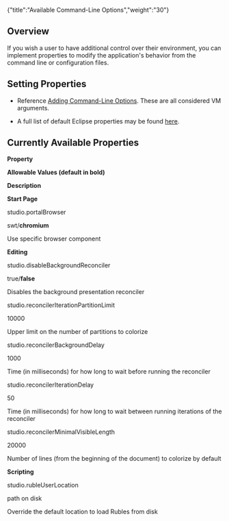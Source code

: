 {"title":"Available Command-Line Options","weight":"30"} 

## Overview

If you wish a user to have additional control over their environment, you can implement properties to modify the application's behavior from the command line or configuration files.

## Setting Properties

*   Reference [Adding Command-Line Options](/docs/appc/Axway_Appcelerator_Studio/Axway_Appcelerator_Studio_Guide/Customizing_Studio/Adding_Command-Line_Options/). These are all considered VM arguments.
    
*   A full list of default Eclipse properties may be found [here](http://help.eclipse.org/indigo/index.jsp?topic=/org.eclipse.platform.doc.isv/reference/misc/runtime-options.html).
    

## Currently Available Properties

**Property**

**Allowable Values (default in bold)**

**Description**

**Start Page**

studio.portalBrowser

swt/**chromium**

Use specific browser component

**Editing**

studio.disableBackgroundReconciler

true/**false**

Disables the background presentation reconciler

studio.reconcilerIterationPartitionLimit

10000

Upper limit on the number of partitions to colorize

studio.reconcilerBackgroundDelay

1000

Time (in milliseconds) for how long to wait before running the reconciler

studio.reconcilerIterationDelay

50

Time (in milliseconds) for how long to wait between running iterations of the reconciler

studio.reconcilerMinimalVisibleLength

20000

Number of lines (from the beginning of the document) to colorize by default

**Scripting**

studio.rubleUserLocation

path on disk

Override the default location to load Rubles from disk